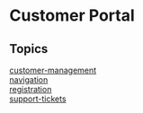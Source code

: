 # Customer Portal

## Topics

[customer-management](./customer-management)  
[navigation](./navigation)  
[registration](./registration)  
[support-tickets](./support-tickets)  


